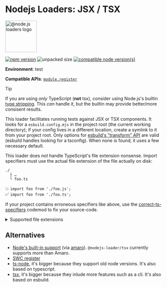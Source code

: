 # Nodejs Loaders: JSX / TSX

<img src="https://raw.githubusercontent.com/nodejs-loaders/nodejs-loaders/refs/heads/main/logo.svg" height="100" width="100" alt="@node.js loaders logo" />

[![npm version](https://img.shields.io/npm/v/@nodejs-loaders/tsx.svg)](https://www.npmjs.com/package/@nodejs-loaders/tsx)
![unpacked size](https://img.shields.io/npm/unpacked-size/@nodejs-loaders/tsx)
[![compatible node version(s)](https://img.shields.io/node/v/@nodejs-loaders/tsx.svg)](https://nodejs.org/download)

**Environment**: test

**Compatible APIs**: [`module.register`](https://nodejs.org/api/module.html#moduleregisterspecifier-parenturl-options)

> [!TIP]
> If you are using _only_ TypeScript (**not** tsx), consider using Node.js's builtin [type stripping](https://nodejs.org/api/typescript.html#type-stripping). This _can_ handle it, but the builtin may provide better/more consisent results.

This loader facilitates running tests against JSX or TSX components. It looks for a `esbuild.config.mjs` in the project root (the current working directory); if your config lives in a different location, create a symlink to it from your project root. Only options for [esbuild's "transform" API](https://esbuild.github.io/api/#transform) are valid (esbuild handles looking for a tsconfig). When none is found, it uses a few necessary default.

This loader does _not_ handle TypeScript's file extension nonsense. Import specifiers must use the actual file extension of the file actually on disk:

```
./
  ├ …
  └ foo.ts
```

💥 `import foo from './foo.js';`<br />
✅ `import foo from './foo.ts';`

If your project contains erroneous specifiers like above, use the [correct-ts-specifiers](https://github.com/JakobJingleheimer/correct-ts-specifiers) codemod to fix your source-code.

<details>
<summary>Supported file extensions</summary>

* `.jsx`
* `.mts`
* `.ts`
* `.tsx`
</details>

## Alternatives

* [Node's built-in support](https://nodejs.org/api/typescript.html) (via [amaro](https://github.com/nodejs/amaro)). `@nodejs-loader/tsx` currently supports more than Amaro.
* [SWC register](https://github.com/swc-project/swc-node/tree/master/packages/register#swc-noderegister)
* [ts-node](https://typestrong.org/ts-node/docs/), it's bigger because they support old node versions. It's also based on typescript.
* [tsx](https://github.com/privatenumber/tsx), it's bigger because they inlude more features such as a cli. It's also based on esbuild.
